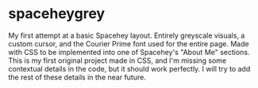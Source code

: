 # spaceheygrey
My first attempt at a basic Spacehey layout. Entirely greyscale visuals, a custom cursor, and the Courier Prime font used for the entire page. Made with CSS to be implemented into one of Spacehey's "About Me" sections.
This is my first original project made in CSS, and I'm missing some contextual details in the code, but it should work perfectly. I will try to add the rest of these details in the near future.

